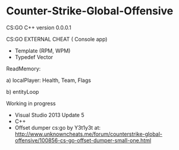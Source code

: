 # Counter-Strike-Global-Offensive
CS:GO C++ version 0.0.0.1

CS:GO EXTERNAL CHEAT ( Console app)

* Template (RPM, WPM)
* Typedef Vector


ReadMemory:

a) localPlayer: Health, Team, Flags

b) entityLoop



Working in progress

* Visual Studio 2013 Update 5
* C++
* Offset dumper cs:go by Y3t1y3t at: http://www.unknowncheats.me/forum/counterstrike-global-offensive/100856-cs-go-offset-dumper-small-one.html
